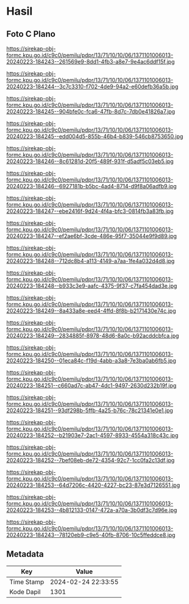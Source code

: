 # Hasil

## Foto C Plano

https://sirekap-obj-formc.kpu.go.id/c9c0/pemilu/pdpr/13/71/10/10/06/1371101006013-20240223-184243--261569e9-8dd1-4fb3-a8e7-9e4ac6ddf15f.jpg

https://sirekap-obj-formc.kpu.go.id/c9c0/pemilu/pdpr/13/71/10/10/06/1371101006013-20240223-184244--3c7c3310-f702-4de9-94a2-e60defb36a5b.jpg

https://sirekap-obj-formc.kpu.go.id/c9c0/pemilu/pdpr/13/71/10/10/06/1371101006013-20240223-184245--904bfe0c-fca6-47fb-8d7c-7db0e41826a7.jpg

https://sirekap-obj-formc.kpu.go.id/c9c0/pemilu/pdpr/13/71/10/10/06/1371101006013-20240223-184245--edd004d5-855b-46b4-b839-546cb8753650.jpg

https://sirekap-obj-formc.kpu.go.id/c9c0/pemilu/pdpr/13/71/10/10/06/1371101006013-20240223-184246--8c61281d-20f5-489f-931f-d5adf5c03eb5.jpg

https://sirekap-obj-formc.kpu.go.id/c9c0/pemilu/pdpr/13/71/10/10/06/1371101006013-20240223-184246--6927181b-b5bc-4ad4-8714-d9f8a06adfb9.jpg

https://sirekap-obj-formc.kpu.go.id/c9c0/pemilu/pdpr/13/71/10/10/06/1371101006013-20240223-184247--ebe2416f-9d24-4f4a-bfc3-0814fb3a83fb.jpg

https://sirekap-obj-formc.kpu.go.id/c9c0/pemilu/pdpr/13/71/10/10/06/1371101006013-20240223-184247--ef2ae6bf-3cde-486e-95f7-35044e9f9d89.jpg

https://sirekap-obj-formc.kpu.go.id/c9c0/pemilu/pdpr/13/71/10/10/06/1371101006013-20240223-184248--712dc8b4-a113-4149-a7aa-1fe4a032d4d8.jpg

https://sirekap-obj-formc.kpu.go.id/c9c0/pemilu/pdpr/13/71/10/10/06/1371101006013-20240223-184248--b933c3e9-aafc-4375-9f37-c7fa454dad3e.jpg

https://sirekap-obj-formc.kpu.go.id/c9c0/pemilu/pdpr/13/71/10/10/06/1371101006013-20240223-184249--8a433a8e-eed4-4ffd-8f8b-b2171430e74c.jpg

https://sirekap-obj-formc.kpu.go.id/c9c0/pemilu/pdpr/13/71/10/10/06/1371101006013-20240223-184249--2834885f-8978-48d6-8a0c-b92acddcbfca.jpg

https://sirekap-obj-formc.kpu.go.id/c9c0/pemilu/pdpr/13/71/10/10/06/1371101006013-20240223-184250--01eca84c-f19d-4abb-a3a8-7e3ba0ab6fb5.jpg

https://sirekap-obj-formc.kpu.go.id/c9c0/pemilu/pdpr/13/71/10/10/06/1371101006013-20240223-184251--c660ad7c-ab47-4dc1-9497-2630d232b19f.jpg

https://sirekap-obj-formc.kpu.go.id/c9c0/pemilu/pdpr/13/71/10/10/06/1371101006013-20240223-184251--93df298b-5ffb-4a25-b76c-78c21341e0e1.jpg

https://sirekap-obj-formc.kpu.go.id/c9c0/pemilu/pdpr/13/71/10/10/06/1371101006013-20240223-184252--b21903e7-2ac1-4597-8933-4554a318c43c.jpg

https://sirekap-obj-formc.kpu.go.id/c9c0/pemilu/pdpr/13/71/10/10/06/1371101006013-20240223-184252--7bef08eb-de72-4354-92c7-1cc0fa2c13df.jpg

https://sirekap-obj-formc.kpu.go.id/c9c0/pemilu/pdpr/13/71/10/10/06/1371101006013-20240223-184253--64d7206c-4420-4227-bc23-87e3d7126551.jpg

https://sirekap-obj-formc.kpu.go.id/c9c0/pemilu/pdpr/13/71/10/10/06/1371101006013-20240223-184253--4b812133-0147-472a-a70a-3b0df3c7d96e.jpg

https://sirekap-obj-formc.kpu.go.id/c9c0/pemilu/pdpr/13/71/10/10/06/1371101006013-20240223-184243--78120eb9-c9e5-40fb-8706-10c5ffeddce8.jpg


## Metadata

| Key        | Value               |
| ---------- | ------------------- |
| Time Stamp | 2024-02-24 22:33:55 |
| Kode Dapil | 1301                |



